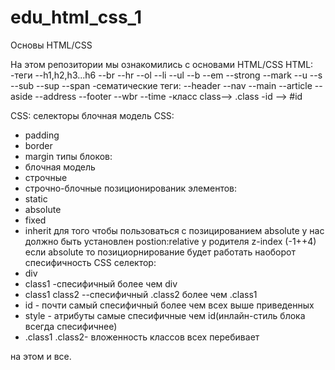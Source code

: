 # edu_html_css_1
Основы HTML/CSS 
 
На этом репозитории мы  ознакомились с основами HTML/CSS
HTML:
  -теги
  --h1,h2,h3...h6
  --br
  --hr
  --ol
    --li
  --ul
  --b
  --em
  --strong
  --mark
  --u
  --s
  --sub
  --sup
  --span
-сематические теги:
  --header
  --nav
  --main
  --article
  --aside
  --address
  --footer
  --wbr
  --time
-класс class--> .class
-id --> #id

CSS:
селекторы
блочная модель CSS:
 - padding
 - border
 - margin
типы блоков:
- блочная модель
- строчные
- строчно-блочные
позиционированик элементов:
- static
- absolute
- fixed
- inherit
для того чтобы пользоваться с позицированием absolute у нас должно быть установлен postion:relative у родителя
z-index (-1++4) если absolute то позициорнирование будет работать наоборот
спесифичность CSS селектор:
- div
- class1 -спесифичный более чем div
- class1 class2 --спесифичный .class2 более чем .class1
- id - почти самый спесифичный более чем всех выше приведенных
- style - атрибуты самые спесифичные чем id(инлайн-стиль блока всегда спесифичнее)
- .class1 .class2- вложенность классов всех перебивает

на этом и все.
